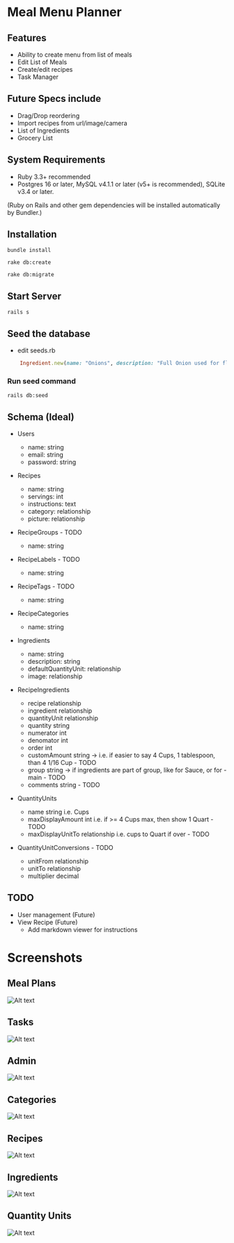 # Meal Menu Planner

## Features
* Ability to create menu from list of meals
* Edit List of Meals
* Create/edit recipes
* Task Manager

## Future Specs include
* Drag/Drop reordering
* Import recipes from url/image/camera
* List of Ingredients
* Grocery List


## System Requirements

* Ruby 3.3+ recommended
* Postgres 16 or later, MySQL v4.1.1 or later (v5+ is recommended), SQLite v3.4 or later.


(Ruby on Rails and other gem dependencies will be installed automatically by Bundler.)

## Installation
```
bundle install
```
```
rake db:create
```
```
rake db:migrate
```

## Start Server
```
rails s
```

## Seed the database
* edit seeds.rb
```ruby
    Ingredient.new(name: "Onions", description: "Full Onion used for flavor")
```
### Run seed command
```
rails db:seed
```

## Schema (Ideal)
- Users
    - name:        string
    - email:       string
    - password:    string

- Recipes
    - name:         string
    - servings:     int
    - instructions: text
    - category:     relationship
    - picture:      relationship

- RecipeGroups - TODO
    - name:        string

- RecipeLabels - TODO
    - name:       string

- RecipeTags - TODO
    - name:        string

- RecipeCategories
    - name:        string

- Ingredients
    - name:                string
    - description:         string
    - defaultQuantityUnit: relationship
    - image:               relationship

- RecipeIngredients
    - recipe        relationship
    - ingredient    relationship
    - quantityUnit  relationship
    - quantity      string
    - numerator     int
    - denomator     int
    - order         int
    - customAmount    string -> i.e. if easier to say 4 Cups, 1 tablespoon, than 4 1/16 Cup - TODO
    - group       string      -> if ingredients are part of group, like for Sauce, or for - main - TODO
    - comments    string  - TODO

- QuantityUnits
    - name                string  i.e. Cups
    - maxDisplayAmount    int  i.e. if >= 4 Cups max, then show 1 Quart - TODO
    - maxDisplayUnitTo    relationship i.e. cups to Quart if over - TODO

- QuantityUnitConversions - TODO
    - unitFrom    relationship
    - unitTo      relationship
    - multiplier  decimal

## TODO
* User management (Future)
* View Recipe (Future)
    * Add markdown viewer for instructions

# Screenshots

## Meal Plans
![Alt text](mealPlans.jpg?raw=true "Meal Plans")

## Tasks
![Alt text](tasks.jpg?raw=true "Tasks")

## Admin
![Alt text](admin.jpg?raw=true "Admin")

## Categories
![Alt text](categories.jpg?raw=true "Categories")

## Recipes
![Alt text](recipes.jpg?raw=true "Recipes")

## Ingredients
![Alt text](ingredients.jpg?raw=true "Ingredients")

## Quantity Units
![Alt text](quantityUnits.jpg?raw=true "quantityUnits")

